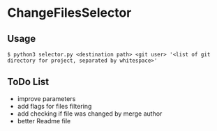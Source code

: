 # ChangeFilesSelector

## Usage

`$ python3 selector.py <destination path> <git user> '<list of git directory for project, separated by whitespace>'`

## ToDo List

* improve parameters 
* add flags for files filtering
* add checking if file was changed by merge author
* better Readme file

